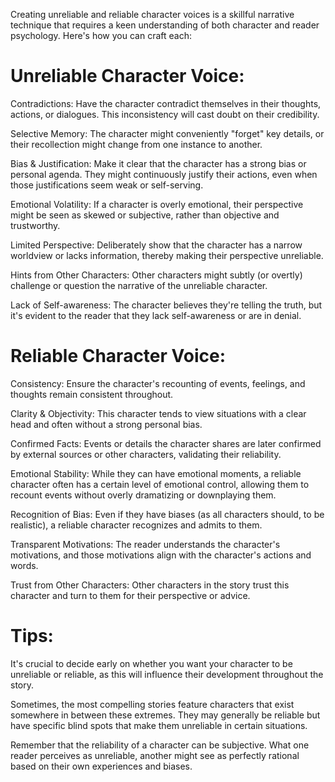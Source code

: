 Creating unreliable and reliable character voices is a skillful narrative technique that requires a keen understanding of both character and reader psychology. Here's how you can craft each:

# Unreliable Character Voice:

Contradictions: Have the character contradict themselves in their thoughts, actions, or dialogues. This inconsistency will cast doubt on their credibility.

Selective Memory: The character might conveniently "forget" key details, or their recollection might change from one instance to another.

Bias & Justification: Make it clear that the character has a strong bias or personal agenda. They might continuously justify their actions, even when those justifications seem weak or self-serving.

Emotional Volatility: If a character is overly emotional, their perspective might be seen as skewed or subjective, rather than objective and trustworthy.

Limited Perspective: Deliberately show that the character has a narrow worldview or lacks information, thereby making their perspective unreliable.

Hints from Other Characters: Other characters might subtly (or overtly) challenge or question the narrative of the unreliable character.

Lack of Self-awareness: The character believes they're telling the truth, but it's evident to the reader that they lack self-awareness or are in denial.

# Reliable Character Voice:
Consistency: Ensure the character's recounting of events, feelings, and thoughts remain consistent throughout.

Clarity & Objectivity: This character tends to view situations with a clear head and often without a strong personal bias.

Confirmed Facts: Events or details the character shares are later confirmed by external sources or other characters, validating their reliability.

Emotional Stability: While they can have emotional moments, a reliable character often has a certain level of emotional control, allowing them to recount events without overly dramatizing or downplaying them.

Recognition of Bias: Even if they have biases (as all characters should, to be realistic), a reliable character recognizes and admits to them.

Transparent Motivations: The reader understands the character's motivations, and those motivations align with the character's actions and words.

Trust from Other Characters: Other characters in the story trust this character and turn to them for their perspective or advice.

# Tips:
It's crucial to decide early on whether you want your character to be unreliable or reliable, as this will influence their development throughout the story.

Sometimes, the most compelling stories feature characters that exist somewhere in between these extremes. They may generally be reliable but have specific blind spots that make them unreliable in certain situations.

Remember that the reliability of a character can be subjective. What one reader perceives as unreliable, another might see as perfectly rational based on their own experiences and biases.


